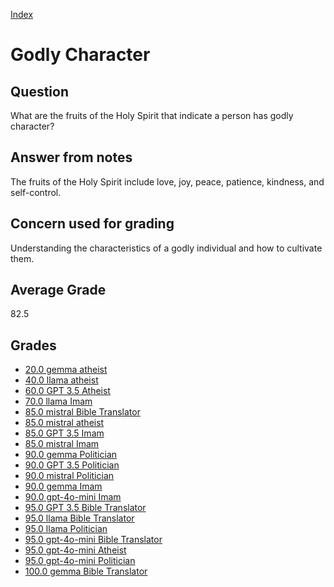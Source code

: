 
[Index](../index.md)
# Godly Character
## Question
What are the fruits of the Holy Spirit that indicate a person has godly character?

## Answer from notes
The fruits of the Holy Spirit include love, joy, peace, patience, kindness, and self-control.

## Concern used for grading
Understanding the characteristics of a godly individual and how to cultivate them.

## Average Grade
82.5

## Grades
 * [20.0 gemma atheist](../answers/gemma_atheist/Godly_Character.md)
 * [40.0 llama atheist](../answers/llama_atheist/Godly_Character.md)
 * [60.0 GPT 3.5 Atheist](../answers/GPT_3.5_Atheist/Godly_Character.md)
 * [70.0 llama Imam](../answers/llama_Imam/Godly_Character.md)
 * [85.0 mistral Bible Translator](../answers/mistral_Bible_Translator/Godly_Character.md)
 * [85.0 mistral atheist](../answers/mistral_atheist/Godly_Character.md)
 * [85.0 GPT 3.5 Imam](../answers/GPT_3.5_Imam/Godly_Character.md)
 * [85.0 mistral Imam](../answers/mistral_Imam/Godly_Character.md)
 * [90.0 gemma Politician](../answers/gemma_Politician/Godly_Character.md)
 * [90.0 GPT 3.5 Politician](../answers/GPT_3.5_Politician/Godly_Character.md)
 * [90.0 mistral Politician](../answers/mistral_Politician/Godly_Character.md)
 * [90.0 gemma Imam](../answers/gemma_Imam/Godly_Character.md)
 * [90.0 gpt-4o-mini Imam](../answers/gpt-4o-mini_Imam/Godly_Character.md)
 * [95.0 GPT 3.5 Bible Translator](../answers/GPT_3.5_Bible_Translator/Godly_Character.md)
 * [95.0 llama Bible Translator](../answers/llama_Bible_Translator/Godly_Character.md)
 * [95.0 llama Politician](../answers/llama_Politician/Godly_Character.md)
 * [95.0 gpt-4o-mini Bible Translator](../answers/gpt-4o-mini_Bible_Translator/Godly_Character.md)
 * [95.0 gpt-4o-mini Atheist](../answers/gpt-4o-mini_Atheist/Godly_Character.md)
 * [95.0 gpt-4o-mini Politician](../answers/gpt-4o-mini_Politician/Godly_Character.md)
 * [100.0 gemma Bible Translator](../answers/gemma_Bible_Translator/Godly_Character.md)
